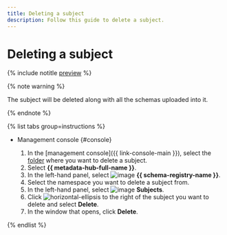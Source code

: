 ```yaml
---
title: Deleting a subject
description: Follow this guide to delete a subject.
---
```


# Deleting a subject

{% include notitle [preview](../../_includes/note-preview.md) %}

{% note warning %}

The subject will be deleted along with all the schemas uploaded into it.

{% endnote %}

{% list tabs group=instructions %}

- Management console {#console}
  
  1. In the [management console]({{ link-console-main }}), select the [folder](../../resource-manager/concepts/resources-hierarchy.md#folder) where you want to delete a subject.
  1. Select **{{ metadata-hub-full-name }}**.
  1. In the left-hand panel, select ![image](../../_assets/console-icons/layout-cells.svg) **{{ schema-registry-name }}**.
  1. Select the namespace you want to delete a subject from.
  1. In the left-hand panel, select ![image](../../_assets/console-icons/layers-3-diagonal.svg) **Subjects**.
  1. Click ![horizontal-ellipsis](../../_assets/horizontal-ellipsis.svg) to the right of the subject you want to delete and select **Delete**.
  1. In the window that opens, click **Delete**.

{% endlist %}

